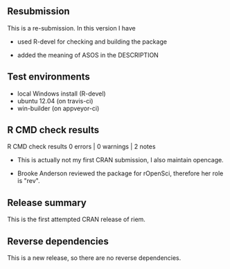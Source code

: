 ## Resubmission

This is a re-submission. In this version I have

* used R-devel for checking and building the package

* added the meaning of ASOS in the DESCRIPTION

## Test environments
* local Windows install (R-devel)
* ubuntu 12.04 (on travis-ci)
* win-builder (on appveyor-ci)

## R CMD check results

R CMD check results
0 errors | 0 warnings | 2 notes

* This is actually not my first CRAN submission, I also maintain opencage.

* Brooke Anderson reviewed the package for rOpenSci, therefore her role is "rev".

## Release summary

This is the first attempted CRAN release of riem.

## Reverse dependencies

This is a new release, so there are no reverse dependencies.
